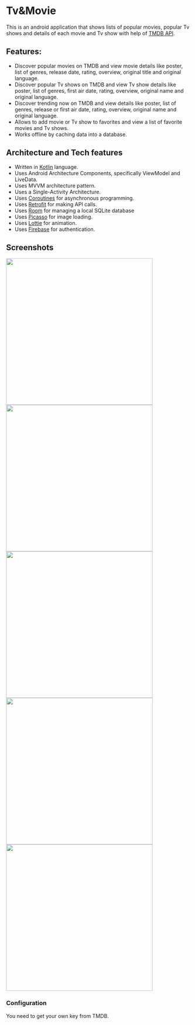# Tv&Movie
This is an android application that shows lists of popular movies, popular Tv shows and details of each movie and Tv show with help of [TMDB API](https://developers.themoviedb.org/3/getting-started/introduction).

## Features:
- Discover popular movies on TMDB and view movie details like poster, list of genres, release date, rating, overview, original title and original language.
- Discover popular Tv shows on TMDB and view Tv show details like poster, list of genres, first air date, rating, overview, original name and original language.
- Discover trending now on TMDB and view details like poster, list of genres, release or first air date, rating, overview, original name and original language.
- Allows to add movie or Tv show to favorites and view a list of favorite movies and Tv shows. 
- Works offline by caching data into a database.

## Architecture and Tech features
 - Written in [Kotlin](https://kotlinlang.org/) language.
 - Uses Android Architecture Components, specifically ViewModel and LiveData.
 - Uses MVVM architecture pattern.
 - Uses a Single-Activity Architecture.
 - Uses [Coroutines](https://developer.android.com/kotlin/coroutines?gclid=Cj0KCQiAjJOQBhCkARIsAEKMtO08q2fdRwll0y8F2QChrrPgLbOVxYZAdNIzc4w6Zt494eDB7iI06pYaAiwjEALw_wcB&gclsrc=aw.ds) for asynchronous programming.
 - Uses [Retrofit](https://square.github.io/retrofit/) for making API calls.
 - Uses [Room](https://developer.android.com/jetpack/androidx/releases/room) for managing a local SQLite database
 - Uses [Picasso](https://square.github.io/picasso/) for image loading.
 - Uses [Lottie](https://lottiefiles.com/) for animation.
 - Uses [Firebase](https://firebase.google.com/) for authentication.

## Screenshots

<img src="https://github.com/tatisam/Tv-Movie/raw/main/login_scrin.jpg" width="400"/>
<img src="https://github.com/tatisam/Tv-Movie/raw/main/home_scrin.jpg" width="400" />
<img src="https://github.com/tatisam/Tv-Movie/raw/main/list_scrin.jpg" width="400" />
<img src="https://github.com/tatisam/Tv-Movie/raw/main/favorite_scrin.jpg" width="400" />
<img src="https://github.com/tatisam/Tv-Movie/raw/main/item_scrin.jpg" width="400" />


### Configuration
You need to get your own key from TMDB.
